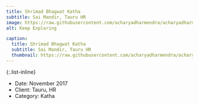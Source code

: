```yaml
---
title: Shrimad Bhagwat Katha
subtitle: Sai Mandir, Tauru HR
image: https://raw.githubusercontent.com/acharyadharmendra/acharyadharmendra.github.io/main/assets/img/portfolio/AD-05.jpeg
alt: Keep Exploring

caption:
  title: Shrimad Bhagwat Katha
  subtitle: Sai Mandir, Tauru HR
  thumbnail: https://raw.githubusercontent.com/acharyadharmendra/acharyadharmendra.github.io/main/assets/img/portfolio/AD-05.jpeg
---
```


{:.list-inline}
- Date: November 2017
- Client: Tauru, HR
- Category: Katha

